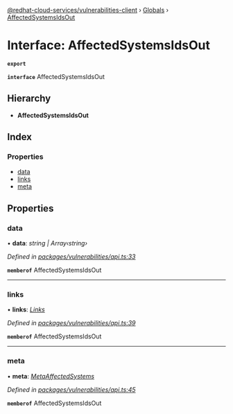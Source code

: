 [@redhat-cloud-services/vulnerabilities-client](../README.md) › [Globals](../globals.md) › [AffectedSystemsIdsOut](affectedsystemsidsout.md)

# Interface: AffectedSystemsIdsOut

**`export`** 

**`interface`** AffectedSystemsIdsOut

## Hierarchy

* **AffectedSystemsIdsOut**

## Index

### Properties

* [data](affectedsystemsidsout.md#data)
* [links](affectedsystemsidsout.md#links)
* [meta](affectedsystemsidsout.md#meta)

## Properties

###  data

• **data**: *string | Array‹string›*

*Defined in [packages/vulnerabilities/api.ts:33](https://github.com/leSamo/javascript-clients/blob/master/packages/vulnerabilities/api.ts#L33)*

**`memberof`** AffectedSystemsIdsOut

___

###  links

• **links**: *[Links](links.md)*

*Defined in [packages/vulnerabilities/api.ts:39](https://github.com/leSamo/javascript-clients/blob/master/packages/vulnerabilities/api.ts#L39)*

**`memberof`** AffectedSystemsIdsOut

___

###  meta

• **meta**: *[MetaAffectedSystems](metaaffectedsystems.md)*

*Defined in [packages/vulnerabilities/api.ts:45](https://github.com/leSamo/javascript-clients/blob/master/packages/vulnerabilities/api.ts#L45)*

**`memberof`** AffectedSystemsIdsOut
